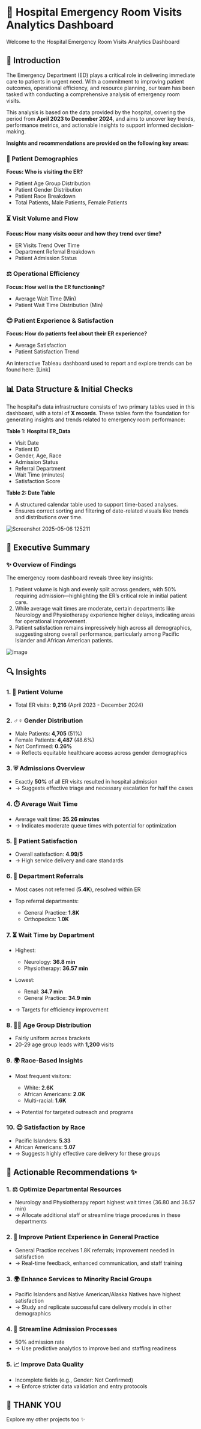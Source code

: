 # 🏥 Hospital Emergency Room Visits Analytics Dashboard



Welcome to the Hospital Emergency Room Visits Analytics Dashboard



## 📝 Introduction

The Emergency Department (ED) plays a critical role in delivering immediate care to patients in urgent need. With a commitment to improving patient outcomes, operational efficiency, and resource planning, our team has been tasked with conducting a comprehensive analysis of emergency room visits.

This analysis is based on the data provided by the hospital, covering the period from **April 2023 to December 2024**, and aims to uncover key trends, performance metrics, and actionable insights to support informed decision-making.

**Insights and recommendations are provided on the following key areas:**

### 📆 Patient Demographics

**Focus: Who is visiting the ER?**

* Patient Age Group Distribution
* Patient Gender Distribution
* Patient Race Breakdown
* Total Patients, Male Patients, Female Patients

### ⏳ Visit Volume and Flow

**Focus: How many visits occur and how they trend over time?**

* ER Visits Trend Over Time
* Department Referral Breakdown
* Patient Admission Status

### ⚖️ Operational Efficiency

**Focus: How well is the ER functioning?**

* Average Wait Time (Min)
* Patient Wait Time Distribution (Min)

### 😊 Patient Experience & Satisfaction

**Focus: How do patients feel about their ER experience?**

* Average Satisfaction
* Patient Satisfaction Trend

An interactive Tableau dashboard used to report and explore trends can be found here: \[Link]



## 📊 Data Structure & Initial Checks

The hospital's data infrastructure consists of two primary tables used in this dashboard, with a total of **X records**. These tables form the foundation for generating insights and trends related to emergency room performance:

**Table 1: Hospital ER\_Data**

* Visit Date
* Patient ID
* Gender, Age, Race
* Admission Status
* Referral Department
* Wait Time (minutes)
* Satisfaction Score

**Table 2: Date Table**

* A structured calendar table used to support time-based analyses.
* Ensures correct sorting and filtering of date-related visuals like trends and distributions over time.

![Screenshot 2025-05-06 125211](https://github.com/user-attachments/assets/b27f634a-e50c-4079-a49b-d47f20cd3f63)


## 📃 Executive Summary

### ✨ Overview of Findings

The emergency room dashboard reveals three key insights:

1. Patient volume is high and evenly split across genders, with 50% requiring admission—highlighting the ER’s critical role in initial patient care.
2. While average wait times are moderate, certain departments like Neurology and Physiotherapy experience higher delays, indicating areas for operational improvement.
3. Patient satisfaction remains impressively high across all demographics, suggesting strong overall performance, particularly among Pacific Islander and African American patients.

![image](https://github.com/user-attachments/assets/07bdd480-309a-4c2d-9d8b-1a6f58fada4e)

## 🔍 Insights

### 1. 🤔 Patient Volume

* Total ER visits: **9,216** (April 2023 - December 2024)

### 2. ♂️♀️ Gender Distribution

* Male Patients: **4,705** (51%)
* Female Patients: **4,487** (48.6%)
* Not Confirmed: **0.26%**
* → Reflects equitable healthcare access across gender demographics

### 3. ⛨️ Admissions Overview

* Exactly **50%** of all ER visits resulted in hospital admission
* → Suggests effective triage and necessary escalation for half the cases

### 4. ⏱️ Average Wait Time

* Average wait time: **35.26 minutes**
* → Indicates moderate queue times with potential for optimization

### 5. 🌟 Patient Satisfaction

* Overall satisfaction: **4.99/5**
* → High service delivery and care standards

### 6. 🏥 Department Referrals

* Most cases not referred (**5.4K**), resolved within ER
* Top referral departments:

  * General Practice: **1.8K**
  * Orthopedics: **1.0K**

### 7. ⏳ Wait Time by Department

* Highest:

  * Neurology: **36.8 min**
  * Physiotherapy: **36.57 min**
* Lowest:

  * Renal: **34.7 min**
  * General Practice: **34.9 min**
* → Targets for efficiency improvement

### 8. 👶👧 Age Group Distribution

* Fairly uniform across brackets
* 20-29 age group leads with **1,200** visits

### 9. 🌍 Race-Based Insights

* Most frequent visitors:

  * White: **2.6K**
  * African Americans: **2.0K**
  * Multi-racial: **1.6K**
* → Potential for targeted outreach and programs

### 10. 😊 Satisfaction by Race

* Pacific Islanders: **5.33**
* African Americans: **5.07**
* → Suggests highly effective care delivery for these groups



## 🔗 Actionable Recommendations ✨

### 1. ⚖️ Optimize Departmental Resources

* Neurology and Physiotherapy report highest wait times (36.80 and 36.57 min)
* → Allocate additional staff or streamline triage procedures in these departments

### 2. 🙌 Improve Patient Experience in General Practice

* General Practice receives 1.8K referrals; improvement needed in satisfaction
* → Real-time feedback, enhanced communication, and staff training

### 3. 🌍 Enhance Services to Minority Racial Groups

* Pacific Islanders and Native American/Alaska Natives have highest satisfaction
* → Study and replicate successful care delivery models in other demographics

### 4. 🏥 Streamline Admission Processes

* 50% admission rate
* → Use predictive analytics to improve bed and staffing readiness

### 5. 📈 Improve Data Quality

* Incomplete fields (e.g., Gender: Not Confirmed)
* → Enforce stricter data validation and entry protocols



## 🙏 THANK YOU

Explore my other projects too ✨
